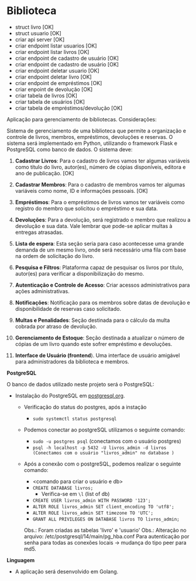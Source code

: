 # Biblioteca
- struct livro [OK]
- struct usuario [OK]
- criar api server [OK]
- criar endpoint listar usuarios [OK]
- criar endpoint listar livros [OK]
- criar endpoint de cadastro de usuário [OK]
- criar endpoint de cadastro de usuário [OK]
- criar endpoint deletar usuario [OK]
- criar endpoint deletar livro [OK]
- criar endpoint de empréstimos [OK]
- criar enpoint de devolução [OK]
- criar tabela de livros [OK]
- criar tabela de usuários [OK]
- criar tabela de empréstimos/devolução [OK]



Aplicação para gerenciamento de bibliotecas. Considerações:

Sistema de gerenciamento de uma biblioteca que permite a organização e controle de livros, membros, empréstimos, devoluções e reservas. O sistema será implementado em Python, utilizando o framework Flask e PostgreSQL como banco de dados. O sistema deve:

1. **Cadastrar Livros**:
    Para o cadastro de livros vamos ter algumas variáveis como título do livro, autor(es), número de cópias disponíveis, editora e ano de publicação. [OK]

2. **Cadastrar Membros**:
    Para o cadastro de membros vamos ter algumas variáveis como nome, ID e informações pessoais. [OK]
   
3. **Empréstimos**:
    Para o empréstimos de livros vamos ter variáveis como registro do membro que solicitou o empréstimo e sua data.

4. **Devoluções**:
    Para a devolução, será registrado o membro que realizou a devolução e sua data. Vale lembrar que pode-se aplicar multas à entregas atrasadas.

5. **Lista de espera**:
    Esta seção seria para caso acontecesse uma grande demanda de um mesmo livro, onde será necessário uma fila com base na ordem de solicitação do livro.

6. **Pesquisa e Filtros**:
    Plataforma capaz de pesquisar os livros por título, autor(es) para verificar a disponibilização do mesmo.

7. **Autenticação e Controle de Acesso**:
    Criar acessos administrativos para ações administrativas.

8. **Notificações**:
    Notificação para os membros sobre datas de devolução e disponibilidade de reservas caso solicitado.

9. **Multas e Penalidades**:
    Seção destinada para o cálculo da multa cobrada por atraso de devolução.

10. **Gerenciamento de Estoque**:
    Seção destinada a atualizar o número de cópias de um livro quando este sofrer empréstimo e devoluções.

11. **Interface de Usuário (frontend**).
    Uma interface de usuário amigável para administradores da biblioteca e membros.

**PostgreSQL**

O banco de dados utilizado neste projeto será o PostgreSQL:

- Instalação do PostgreSQL em [postgresql.org](https://www.postgresql.org/).
    - Verificação do status do postgres, após a instação
        - `sudo systemctl status postgresql`

    - Podemos conectar ao postgreSQL utilizamos o seguinte comando:
        - `sudo -u postgres psql` (conectamos com o usuário postgres)
        - `psql -h localhost -p 5432 -U livros_admin -d livros (Conectamos com o usuário "livros_admin" no database )`


    - Após a conexão com o postgreSQL, podemos realizar o seguinte comando:
        - <comando para criar o usuário e db>
        - `CREATE DATABASE livros;` 
            - Verifica-se em `\l` (list of db)
        - `CREATE USER livros_admin WITH PASSWORD '123';`
        - `ALTER ROLE livros_admin SET client_encoding TO 'utf8';`
        - `ALTER ROLE livros_admin SET timezone TO 'UTC';`
        - `GRANT ALL PRIVILEGES ON DATABASE livros TO livros_admin;`
        
        Obs.: Foram criadas as tabelas 'livro' e 'usuario'
        Obs.: Alteração no arquivo: /etc/postgresql/14/main/pg_hba.conf
        Para autenticação por senha para todas as conexões locais   -> mudança do tipo peer para md5.

**Linguagem**

- A aplicação será desenvolvido em Golang.
